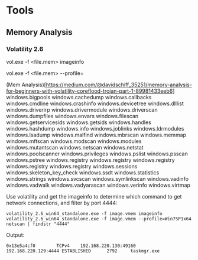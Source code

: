 # Tools

## Memory Analysis

### Volatility 2.6

vol.exe -f <file.mem> imageinfo

vol.exe -f <file.mem> --profile=<profile> 

(Mem Analysis)[https://medium.com/@davidschiff_35251/memory-analysis-for-beginners-with-volatility-coreflood-trojan-part-1-89981433eeb6]
windows.bigpools
windows.cachedump
windows.callbacks
windows.cmdline
windows.crashinfo
windows.devicetree
windows.dlllist
windows.driverirp
windows.drivermodule
windows.driverscan
windows.dumpfiles
windows.envars
windows.filescan
windows.getservicesids
windows.getsids
windows.handles
windows.hashdump
windows.info
windows.joblinks
windows.ldrmodules
windows.lsadump
windows.malfind
windows.mbrscan
windows.memmap
windows.mftscan
windows.modscan
windows.modules
windows.mutantscan
windows.netscan
windows.netstat
windows.poolscanner
windows.privileges
windows.pslist
windows.psscan
windows.pstree
windows.registry
windows.registry
windows.registry
windows.registry
windows.registry
windows.sessions
windows.skeleton_key_check
windows.ssdt
windows.statistics
windows.strings
windows.svcscan
windows.symlinkscan
windows.vadinfo
windows.vadwalk
windows.vadyarascan
windows.verinfo
windows.virtmap


Use volatility and get the imageinfo to determine which command to get network connections, and filter by port 4444:

```
volatility_2.6_win64_standalone.exe -f image.vmem imageinfo
volatility_2.6_win64_standalone.exe -f image.vmem --profile=Win7SP1x64 netscan | findstr "4444"
```

Output:

```
0x13e5a4cf0        TCPv4    192.168.220.130:49160          192.168.220.129:4444 ESTABLISHED      2792     taskmgr.exe
```

